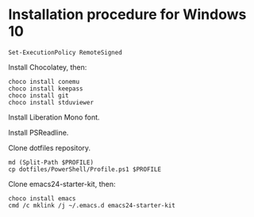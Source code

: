 Installation procedure for Windows 10
=====================================

    Set-ExecutionPolicy RemoteSigned

Install Chocolatey, then:

    choco install conemu
    choco install keepass
    choco install git
    choco install stduviewer

Install Liberation Mono font.

Install PSReadline.

Clone dotfiles repository.

    md (Split-Path $PROFILE)
    cp dotfiles/PowerShell/Profile.ps1 $PROFILE

Clone emacs24-starter-kit, then:

    choco install emacs
    cmd /c mklink /j ~/.emacs.d emacs24-starter-kit